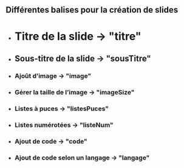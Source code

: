 ## Différentes balises pour la création de slides

- # Titre de la slide -> "titre"
- ## Sous-titre de la slide -> "sousTitre"
- ### Ajoût d’image -> "image"
- ### Gérer la taille de l’image -> "imageSize"
- ### Listes à puces -> "listesPuces"
- ### Listes numérotées -> "listeNum"
- ### Ajout de code -> "code"
- ### Ajout de code selon un langage -> "langage"
